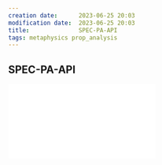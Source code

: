 ```yaml
---
creation date:		2023-06-25 20:03
modification date:	2023-06-25 20:03
title: 				SPEC-PA-API
tags: metaphysics prop_analysis
---
```

## SPEC-PA-API
![API](API.md)